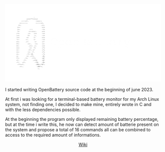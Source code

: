 ![Logo](Bannière.png)

I started writing OpenBattery source code at the beginning of june 2023.

At first i was looking for a terminal-based battery monitor for my Arch Linux system, not finding one, I decided to make mine, entirely wrote in C and with the less dependencies possible.

At the beginning the program only displayed remaining battery percentage, but at the time i write this, he now can detect amount of batterie present on the system and propose a total of 16 commands all can be combined to access to the required amount of informations.

<p align="center">
  <a href="https://github.com/ToujoursTitou2/OpenBattery/wiki">Wiki</a>
</p>
